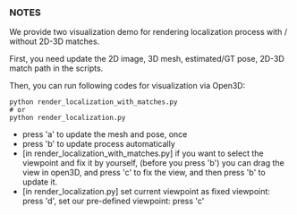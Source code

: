 ### NOTES

We provide two visualization demo for rendering localization process with / without 2D-3D matches.

First, you need update the 2D image, 3D mesh, estimated/GT pose, 2D-3D match path in the scripts.

Then, you can run following codes for visualization via Open3D:
```
python render_localization_with_matches.py
# or 
python render_localization.py
```

- press 'a' to update the mesh and pose, once
- press 'b' to update process automatically
- [in render_localization_with_matches.py] if you want to select the viewpoint and fix it by yourself, (before you press 'b') you can drag the view in open3D, and press 'c' to fix the view, and then press 'b' to update it.
- [in render_localization.py] set current viewpoint as fixed viewpoint: press 'd', set our pre-defined viewpoint:  press 'c'

